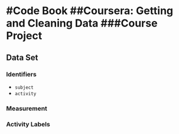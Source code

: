 #Code Book
##Coursera: Getting and Cleaning Data
###Course Project
=====================================

## Data Set
### Identifiers
* `subject`
* `activity`
### Measurement
### Activity Labels
